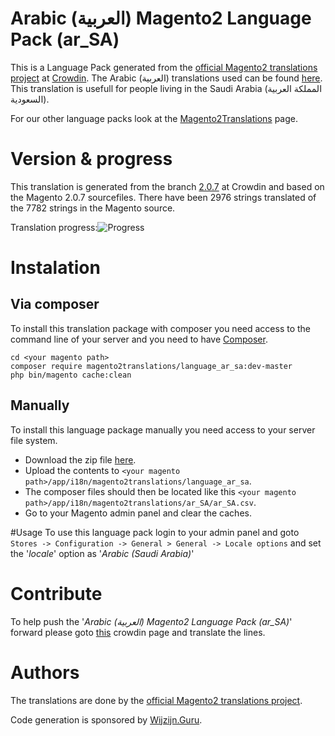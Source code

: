 # Arabic (العربية) Magento2 Language Pack (ar_SA)
This is a Language Pack generated from the [official Magento2 translations project](https://crowdin.com/project/magento-2) at [Crowdin](https://crowdin.com).
The Arabic (العربية) translations used can be found [here](https://crowdin.com/project/magento-2/ar).
This translation is usefull for people living in the Saudi Arabia (المملكة العربية السعودية).

For our other language packs look at the [Magento2Translations](http://magento2translations.github.io/) page.

# Version & progress
This translation is generated from the branch [2.0.7](https://crowdin.com/project/magento-2/ar#/2.0.7) at Crowdin and based on the Magento 2.0.7 sourcefiles.
There have been  2976 strings translated of the 7782 strings in the Magento source.

Translation progress:![Progress](http://progressed.io/bar/38)

# Instalation
## Via composer
To install this translation package with composer you need access to the command line of your server and you need to have [Composer](https://getcomposer.org).
```
cd <your magento path>
composer require magento2translations/language_ar_sa:dev-master
php bin/magento cache:clean
```
## Manually
To install this language package manually you need access to your server file system.
* Download the zip file [here](https://github.com/Magento2Translations/language_ar_sa/archive/master.zip).
* Upload the contents to `<your magento path>/app/i18n/magento2translations/language_ar_sa`.
* The composer files should then be located like this `<your magento path>/app/i18n/magento2translations/ar_SA/ar_SA.csv`.
* Go to your Magento admin panel and clear the caches.

#Usage
To use this language pack login to your admin panel and goto `Stores -> Configuration -> General > General -> Locale options` and set the '*locale*' option as '*Arabic (Saudi Arabia)*'

# Contribute
To help push the '*Arabic (العربية) Magento2 Language Pack (ar_SA)*' forward please goto [this](https://crowdin.com/project/magento-2/ar) crowdin page and translate the lines.

# Authors
The translations are done by the [official Magento2 translations project](https://crowdin.com/project/magento-2).

Code generation is sponsored by [Wijzijn.Guru](http://www.wijzijn.guru/).